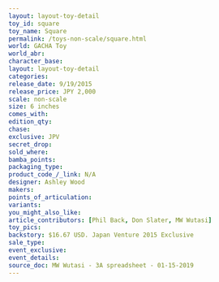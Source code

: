 ```yaml
---
layout: layout-toy-detail 
toy_id: square
toy_name: Square
permalink: /toys-non-scale/square.html
world: GACHA Toy
world_abr: 
character_base: 
layout: layout-toy-detail
categories: 
release_date: 9/19/2015
release_price: JPY 2,000 
scale: non-scale
size: 6 inches
comes_with: 
edition_qty: 
chase: 
exclusive: JPV
secret_drop: 
sold_where: 
bamba_points: 
packaging_type: 
product_code_/_link: N/A
designer: Ashley Wood
makers: 
points_of_articulation: 
variants: 
you_might_also_like: 
article_contributors: [Phil Back, Don Slater, MW Wutasi]
toy_pics: 
backstory: $16.67 USD. Japan Venture 2015 Exclusive
sale_type: 
event_exclusive: 
event_details: 
source_doc: MW Wutasi - 3A spreadsheet - 01-15-2019
---
```

